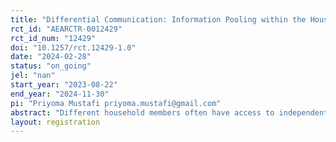 ```yaml
---
title: "Differential Communication: Information Pooling within the Household"
rct_id: "AEARCTR-0012429"
rct_id_num: "12429"
doi: "10.1257/rct.12429-1.0"
date: "2024-02-28"
status: "on_going"
jel: "nan"
start_year: "2023-08-22"
end_year: "2024-11-30"
pi: "Priyoma Mustafi priyoma.mustafi@gmail.com"
abstract: "Different household members often have access to independent information through their personal experiences and social networks.  Recent field evidence shows that husbands and wives don’t always learn from each other (Conlon et al., 2022; Fehr et al., 2022). Using a lab-in-the-field experiment in India, this project studies information diffusion between married couples when the information set is gendered and non-gendered. To study the consequences of (im)perfect information flow within married couples on household decision-making when deciding who to allocate decision-making power to, based on information aggregation. Gendered societies lead to gendered roles and decision-making power within households, leading to different comparative advantages. Thus this project also studies information diffusion when the information set is gendered i.e,  how individuals treat their own and their spouse's information in gendered domains, i.e., does one over-correct or under-correct depending on whether they have a comparative advantage in a domain. "
layout: registration
---
```


